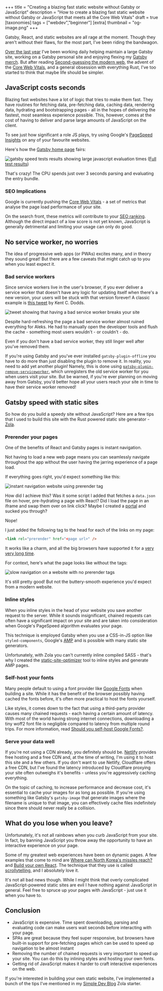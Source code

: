 +++
title = "Creating a blazing fast static website without Gatsby or JavaScript"
description = "How to create a blazing fast static website without Gatsby or JavaScript that meets all the Core Web Vitals"
draft = true
[taxonomies]
tags = ["webdev","beginner"]
[extra]
thumbnail = "og-image.png"
+++

Gatsby, React, and static websites are all rage at the moment. Though they aren't without their flaws, for the most part, I've been riding the bandwagon.

[Over the last year](https://github.com/gatsbyjs/gatsby/pull/12693) I've been working daily helping maintain a large Gatsby site,
working on a Gatsby personal site and enjoying flexing my [Gatsby merch](https://store.gatsbyjs.org/).
But after reading [Second-guessing the modern web](https://macwright.org/2020/05/10/spa-fatigue.html), the advent of the [Core Web Vitals](https://web.dev/vitals/), and a general obsession with everything Rust,
I've too started to think that maybe life should be simpler.

## JavaScript costs seconds

Blazing fast websites have a lot of logic that tries to make them fast.
They have routines for fetching data, pre-fetching data, caching data, rendering data, hydrating and bootstrapping pages - all in the hopes of delivering the fastest, most seamless experience possible.
This, however, comes at the cost of having to deliver and parse large amounts of JavaScript on the client.

To see just how significant a role JS plays, try using Google's [PageSpeed Insights](https://developers.google.com/speed/docs/insights/v5/about) on any of your favourite websites.

Here's how the [Gatsby home page](https://gatsbyjs.org) fairs:

![gatsby speed tests results showing large javascript evaluation times](./gatsby-speed-test.png)
([Full test results](https://developers.google.com/speed/pagespeed/insights/?url=https%3A%2F%2Fwww.gatsbyjs.org%2F))

That's crazy! The CPU spends just over 3 seconds parsing and evaluating the entry bundle.

### SEO Implications

Google is currently pushing the [Core Web Vitals](https://web.dev/vitals/#core-web-vitals) - a set of metrics that analyse the page load performance of your site.

On the search front, these metrics will contribute to your [SEO ranking](https://www.searchenginejournal.com/googles-core-web-vitals-ranking-signal/370719/).
Although the direct impact of a low score is not yet known, JavaScript is generally detrimental and limiting your usage can only do good.

## No service worker, no worries

The idea of progressive web apps (or PWAs) excites many, and in theory they sound great!
But there are a few caveats that might catch up to you when you least expect it.

### Bad service workers

Since service workers live in the user's browser, if you ever deliver a service worker that doesn't have any logic for updating itself when there's a new version, your users will be stuck with that version forever! A classic example is [this tweet](https://twitter.com/kentcdodds/status/1053241715153227777) by Kent C. Dodds.

![tweet showing that having a bad service worker breaks your site](./bad-service-worker.png)

Despite hard-refreshing the page a bad service worker almost ruined everything for Aleks. He had to manually open the developer tools and flush the cache - something most users wouldn't - or couldn't - do.

Even if you don't have a bad service worker, they still linger well after you've removed them.

If you're using Gatsby and you've ever installed `gatsby-plugin-offline` you have to do more than just disabling the plugin to remove it.
In reality, you need to add yet another plugin! Namely, this is done using [`gatsby-plugin-remove-serviceworker`](https://www.npmjs.com/package/gatsby-plugin-remove-serviceworker), which unregisters the old service worker for you when users visit your site.
But be warned, if you're ever planning on moving away from Gatsby, you'd better hope all your users reach your site in time to have their service worker removed!

## Gatsby speed with static sites

So how do you build a speedy site without JavaScript? Here are a few tips that I used to build this site with the Rust powered static site generator - [Zola](https://www.getzola.org/).

### Prerender your pages

One of the benefits of React and Gatsby pages is instant navigation.

Not having to load a new web page means you can seamlessly navigate throughout the app without the user having the jarring experience of a page load.

If everything goes right, you'd expect something like this:

![instant navigation website using prerender tag](./prerender.gif)

How did I achieve this?
Was it some script I added that fetches a `data.json` file on hover, pre-hydrating a page with React?
Did I load the page in an iframe and swap them over on link click?
Maybe I created a [portal](https://web.dev/hands-on-portals/) and sucked you through?

Nope!

I just added the following tag to the head for each of the links on my page:

```html
<link rel="prerender" href="<page url>" />
```

It works like a charm, and all the big browsers have supported it for a [very very long time](https://caniuse.com/#feat=link-rel-prerender).

For context, here's what the page looks like without the tags:

![slow navigation on a website with no prerender tags](./no-prerender.gif)

It's still pretty good! But not the buttery-smooth experience you'd expect from a modern website.

### Inline styles

When you inline styles in the head of your website you save another request to the server.
While it sounds insignificant, chained requests can often have a significant impact on your site and are taken into consideration when Google's PageSpeed algorithm evaluates your page.

This technique is employed Gatsby when you use a CSS-in-JS option like `styled-components`, Google's [AMP](https://amp.dev/) and is possible with many static site generators.

Unfortunately, with Zola you can't currently inline compiled SASS - that's why I created the [static-site-optimizer](https://github.com/bennetthardwick/static-site-optimizer) tool to inline styles and generate AMP pages.

### Self-host your fonts

Many people default to using a font provider like [Google Fonts](https://fonts.google.com/) when building a site.
While it has the benefit of the browser possibly having cached the fonts before, it's often more practical to host the fonts yourself.

Like styles, it comes down to the fact that using a third-party provider causes many chained requests - each having a certain amount of latency. With most of the world having strong internet connections, downloading a tiny woff2 font file is negligible compared to latency from multiple round trips. For more information, read [Should you self-host Google Fonts?](https://www.tunetheweb.com/blog/should-you-self-host-google-fonts/).

### Serve your data well

If you're not using a CDN already, you definitely should be.
[Netlify](https://www.netlify.com/) provides free hosting and a free CDN and, at the time of writing, I'm using it to host this site and a few others.
If you don't want to use Netlify, Cloudflare offers a free CDN, but I've found the latency introduced by Cloudflare proxying your site often outweighs it's benefits - unless you're aggressively caching everything.

On the topic of caching, to increase performance and decrease cost, it's essential to cache your images for as long as possible.
If you're using something like Gatsby's `gatsby-image` that generate images where the filename is unique to that image, you can effectively cache files indefinitely since there should never really be a collision.

## What do you lose when you leave?

Unfortunately, it's not all rainbows when you curb JavaScript from your site.
In fact, by banning JavaScript you throw away the opportunity to have an interactive experience on your page.

Some of my greatest web experiences have been on dynamic pages.
A few examples that come to mind are [Where can North Korea's missles reach?](https://www.abc.net.au/news/2017-10-16/north-korea-missile-range-map/8880894?nw=0) and [Build your own React](https://pomb.us/build-your-own-react/).
The technique that they use is called [scrollytelling](https://pudding.cool/process/how-to-implement-scrollytelling/), and I absolutely love it.

It's not all bad news though.
While I might think that overly complicated JavaScript-powered static sites are evil I have nothing against JavaScript in general.
Feel free to spruce up your pages with JavaScript - just use it when you have to.

## Conclusion

- JavaScript is expensive.
  Time spent downloading, parsing and evaluating code can make users wait seconds before interacting with your page.
- SPAs are great because they feel super responsive,
  but browsers have built-in support for pre-fetching pages which can be used to speed up navigation to be almost instant
- Removing the number of chained requests is very important to speed up your site.
  You can do this by inlining styles and hosting your own fonts.
- Getting rid of JavaScript makes it harder to craft interactive experiences on the web.

If you're interested in building your own static website, I've implemented a bunch of the tips I've mentioned in my [Simple Dev Blog](https://github.com/bennetthardwick/simple-dev-blog-zola-starter) Zola starter.
